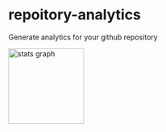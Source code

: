 # repoitory-analytics
Generate analytics for your github repository

<img src="https://repo-analysis-api.mootbing.dev/?title=what%20is%F&textColor=%23cccccc&titleColor=%23add8e6"  height="150" alt="stats graph"/>
